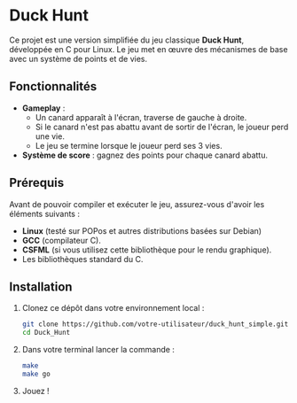 # Duck Hunt

Ce projet est une version simplifiée du jeu classique **Duck Hunt**, développée en C pour Linux. Le jeu met en œuvre des mécanismes de base avec un système de points et de vies.

## Fonctionnalités

- **Gameplay** :  
  - Un canard apparaît à l'écran, traverse de gauche à droite.  
  - Si le canard n'est pas abattu avant de sortir de l'écran, le joueur perd une vie.  
  - Le jeu se termine lorsque le joueur perd ses 3 vies.  
- **Système de score** : gagnez des points pour chaque canard abattu.

## Prérequis

Avant de pouvoir compiler et exécuter le jeu, assurez-vous d'avoir les éléments suivants :  

- **Linux** (testé sur POPos et autres distributions basées sur Debian)  
- **GCC** (compilateur C).  
- **CSFML** (si vous utilisez cette bibliothèque pour le rendu graphique).  
- Les bibliothèques standard du C.

## Installation

1. Clonez ce dépôt dans votre environnement local :  
   ```bash
   git clone https://github.com/votre-utilisateur/duck_hunt_simple.git
   cd Duck_Hunt
2. Dans votre terminal lancer la commande :
   ```bash
   make
   make go
3. Jouez !
